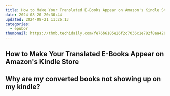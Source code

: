 ```yaml
---
title: How to Make Your Translated E-Books Appear on Amazon's Kindle Store
date: 2024-08-20 20:30:44
updated: 2024-08-21 11:26:13
categories:
  - epubor
thumbnail: https://thmb.techidaily.com/fe76b6185e26f2c7036c1e782f8aa4282a912d0cf8002f2ddafcfc14bd50d2eb.jpg
---
```


## How to Make Your Translated E-Books Appear on Amazon's Kindle Store

## Why are my converted books not showing up on my kindle?



<ins class="adsbygoogle"
     style="display:block"
     data-ad-format="autorelaxed"
     data-ad-client="ca-pub-7571918770474297"
     data-ad-slot="1223367746"></ins>



<ins class="adsbygoogle"
     style="display:block"
     data-ad-client="ca-pub-7571918770474297"
     data-ad-slot="8358498916"
     data-ad-format="auto"
     data-full-width-responsive="true"></ins>
